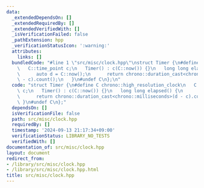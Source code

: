 ```yaml
---
data:
  _extendedDependsOn: []
  _extendedRequiredBy: []
  _extendedVerifiedWith: []
  _isVerificationFailed: false
  _pathExtension: hpp
  _verificationStatusIcon: ':warning:'
  attributes:
    links: []
  bundledCode: "#line 1 \"src/misc/clock.hpp\"\nstruct Timer {\n#define C chrono::high_resolution_clock\n\
    \   C::time_point c;\n   Timer() : c(C::now()) {}\n   long long elapsed() {\n\
    \      auto d = C::now();\n      return chrono::duration_cast<chrono::milliseconds>(d\
    \ - c).count();\n   }\n#undef C\n};\n"
  code: "struct Timer {\n#define C chrono::high_resolution_clock\n   C::time_point\
    \ c;\n   Timer() : c(C::now()) {}\n   long long elapsed() {\n      auto d = C::now();\n\
    \      return chrono::duration_cast<chrono::milliseconds>(d - c).count();\n  \
    \ }\n#undef C\n};"
  dependsOn: []
  isVerificationFile: false
  path: src/misc/clock.hpp
  requiredBy: []
  timestamp: '2024-09-13 21:17:34+09:00'
  verificationStatus: LIBRARY_NO_TESTS
  verifiedWith: []
documentation_of: src/misc/clock.hpp
layout: document
redirect_from:
- /library/src/misc/clock.hpp
- /library/src/misc/clock.hpp.html
title: src/misc/clock.hpp
---
```

